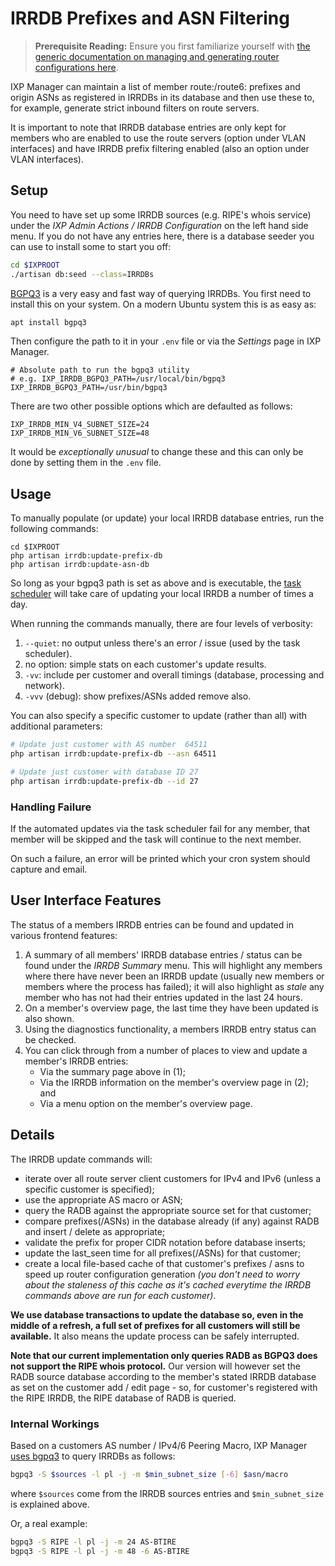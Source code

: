 # IRRDB Prefixes and ASN Filtering

> **Prerequisite Reading:** Ensure you first familiarize yourself with [the generic documentation on managing and generating router configurations here](routers.md).

IXP Manager can maintain a list of member route:/route6: prefixes and origin ASNs as registered in IRRDBs in its database and then use these to, for example, generate strict inbound filters on route servers.

It is important to note that IRRDB database entries are only kept for members who are enabled to use the route servers (option under VLAN interfaces) and have IRRDB prefix filtering enabled (also an option under VLAN interfaces). 

## Setup

You need to have set up some IRRDB sources (e.g. RIPE's whois service) under the *IXP Admin Actions / IRRDB Configuration* on the left hand side menu. If you do not have any entries here, there is a database seeder you can use to install some to start you off:

```sh
cd $IXPROOT
./artisan db:seed --class=IRRDBs
```

[BGPQ3](https://github.com/snar/bgpq3) is a very easy and fast way of querying IRRDBs. You first need to install this on your system. On a modern Ubuntu system this is as easy as:

```sh
apt install bgpq3
```

Then configure the path to it in your `.env` file or via the *Settings* page in IXP Manager.

```
# Absolute path to run the bgpq3 utility
# e.g. IXP_IRRDB_BGPQ3_PATH=/usr/local/bin/bgpq3
IXP_IRRDB_BGPQ3_PATH=/usr/bin/bgpq3
```

There are two other possible options which are defaulted as follows:

```
IXP_IRRDB_MIN_V4_SUBNET_SIZE=24
IXP_IRRDB_MIN_V6_SUBNET_SIZE=48
```

It would be *exceptionally unusual* to change these and this can only be done by setting them in the `.env` file.


## Usage

To manually populate (or update) your local IRRDB database entries, run the following commands:

```
cd $IXPROOT
php artisan irrdb:update-prefix-db
php artisan irrdb:update-asn-db
```

So long as your bgpq3 path is set as above and is executable, the [task scheduler](cronjobs.md) will take care of updating your local IRRDB a number of times a day.

When running the commands manually, there are four levels of verbosity:

1. `--quiet`: no output unless there's an error / issue (used by the task scheduler).
2. no option: simple stats on each customer's update results.
3. `-vv`: include per customer and overall timings (database, processing and network).
4. `-vvv` (debug): show prefixes/ASNs added remove also.

You can also specify a specific customer to update (rather than all) with additional parameters:

```sh
# Update just customer with AS number  64511
php artisan irrdb:update-prefix-db --asn 64511

# Update just customer with database ID 27
php artisan irrdb:update-prefix-db --id 27
```

### Handling Failure

If the automated updates via the task scheduler fail for any member, that member will be skipped and the task will continue to the next member.

On such a failure, an error will be printed which your cron system should capture and email.


## User Interface Features

The status of a members IRRDB entries can be found and updated in various frontend features:

1. A summary of all members' IRRDB database entries / status can be found under the *IRRDB Summary* menu. This will highlight any members where there have never been an IRRDB update (usually new members or members where the process has failed); it will also highlight as *stale* any member who has not had their entries updated in the last 24 hours.
2. On a member's overview page, the last time they have been updated is also shown.
3. Using the diagnostics functionality, a members IRRDB entry status can be checked.
4. You can click through from a number of places to view and update a member's IRRDB entries:
   * Via the summary page above in (1);
   * Via the IRRDB information on the member's overview page in (2); and
   * Via a menu option on the member's overview page.




## Details

The IRRDB update commands will:

* iterate over all route server client customers for IPv4 and IPv6 (unless a specific customer is specified);
* use the appropriate AS macro or ASN;
* query the RADB against the appropriate source set for that customer;
* compare prefixes(/ASNs) in the database already (if any) against RADB and insert / delete as appropriate;
* validate the prefix for proper CIDR notation before database inserts;
* update the last_seen time for all prefixes(/ASNs) for that customer;
* create a local file-based cache of that customer's prefixes / asns to speed up router configuration generation *(you don't need to worry about the staleness of this cache as it's cached everytime the IRRDB commands above are run for each customer)*.

**We use database transactions to update the database so, even in the middle of a refresh, a full set of prefixes for all customers will still be available.** It also means the update process can be safely interrupted.

**Note that our current implementation only queries RADB as BGPQ3 does not support the RIPE whois protocol.** Our version will however set the RADB source database according to the member's stated IRRDB database as set on the customer add / edit page - so, for customer's registered with the RIPE IRRDB, the RIPE database of RADB is queried.




### Internal Workings

Based on a customers AS number / IPv4/6 Peering Macro, IXP Manager [uses bgpq3](https://github.com/snar/bgpq3) to query IRRDBs as follows:

```bash
bgpq3 -S $sources -l pl -j -m $min_subnet_size [-6] $asn/macro
```

where `$sources` come from the IRRDB sources entries and `$min_subnet_size` is explained above.

Or, a real example:

```bash
bgpq3 -S RIPE -l pl -j -m 24 AS-BTIRE
bgpq3 -S RIPE -l pl -j -m 48 -6 AS-BTIRE
```


